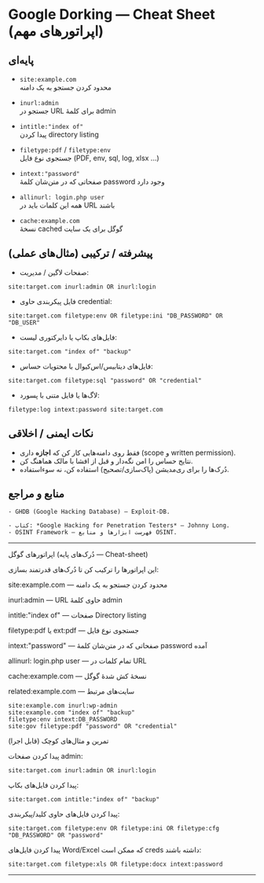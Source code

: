 # Google Dorking — Cheat Sheet (اپراتورهای مهم)

## پایه‌ای
- `site:example.com`  
  محدود کردن جستجو به یک دامنه

- `inurl:admin`  
  جستجو در URL برای کلمهٔ admin

- `intitle:"index of"`  
  پیدا کردن directory listing

- `filetype:pdf` / `filetype:env`  
  جستجوی نوع فایل (PDF, env, sql, log, xlsx ...)

- `intext:"password"`  
  صفحاتی که در متن‌شان کلمهٔ password وجود دارد

- `allinurl: login.php user`  
  همه این کلمات باید در URL باشند

- `cache:example.com`  
  نسخهٔ cached گوگل برای یک سایت

## پیشرفته / ترکیبی (مثال‌های عملی)
- صفحات لاگین / مدیریت:
```
site:target.com inurl:admin OR inurl:login
```

- فایل پیکربندی حاوی credential:

```
site:target.com filetype:env OR filetype:ini "DB_PASSWORD" OR "DB_USER"
```

- فایل‌های بکاپ یا دایرکتوری لیست:

```
site:target.com "index of" "backup"
```

- فایل‌های دیتابیس/اس‌کیو‌ال با محتویات حساس:

```
site:target.com filetype:sql "password" OR "credential"
```

- لاگ‌ها یا فایل متنی با پسورد:

```
filetype:log intext:password site:target.com
```

## نکات ایمنی / اخلاقی
- فقط روی دامنه‌هایی کار کن که **اجازه** داری (scope و written permission).  
- نتایج حساس را امن نگه‌دار و قبل از افشا با مالک هماهنگ کن.  
- دُرک‌ها را برای ری‌مدیشن (پاک‌سازی/تصحیح) استفاده کن، نه سوءاستفاده.

## منابع و مراجع
```
- GHDB (Google Hacking Database) — Exploit-DB.

- کتاب: *Google Hacking for Penetration Testers* — Johnny Long.
- OSINT Framework — فهرست ابزارها و منابع OSINT.
```

---

اپراتورهای گوگل (دُرک‌های پایه — Cheat-sheet)

این اپراتورها را ترکیب کن تا دُرک‌های قدرتمند بسازی:

site:example.com — محدود کردن جستجو به یک دامنه

inurl:admin — URL حاوی کلمهٔ admin

intitle:"index of" — صفحات Directory listing

filetype:pdf یا ext:pdf — جستجوی نوع فایل

intext:"password" — صفحاتی که در متن‌شان کلمهٔ password آمده

allinurl: login.php user — تمام کلمات در URL

cache:example.com — نسخهٔ کش شدهٔ گوگل

related:example.com — سایت‌های مرتبط

```
site:example.com inurl:wp-admin
site:example.com "index of" "backup"
filetype:env intext:DB_PASSWORD
site:gov filetype:pdf "password" OR "credential"
```

تمرین و مثال‌های کوچک (قابل اجرا)

پیدا کردن صفحات admin:
```
site:target.com inurl:admin OR inurl:login
```

پیدا کردن فایل‌های بکاپ:
```
site:target.com intitle:"index of" "backup"
```

پیدا کردن فایل‌های حاوی کلید/پیکربندی:
```
site:target.com filetype:env OR filetype:ini OR filetype:cfg "DB_PASSWORD" OR "password"
```

پیدا کردن فایل‌های Word/Excel که ممکن است creds داشته باشند:
```
site:target.com filetype:xls OR filetype:docx intext:password
```

---

